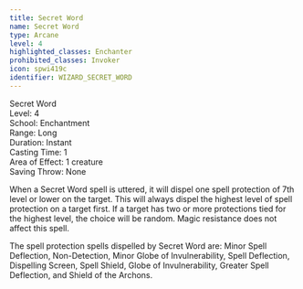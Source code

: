 ```yaml
---
title: Secret Word
name: Secret Word
type: Arcane
level: 4
highlighted_classes: Enchanter
prohibited_classes: Invoker
icon: spwi419c
identifier: WIZARD_SECRET_WORD
---
```

Secret Word  
Level: 4  
School: Enchantment  
Range: Long  
Duration: Instant  
Casting Time: 1  
Area of Effect: 1 creature  
Saving Throw: None  
  
When a Secret Word spell is uttered, it will dispel one spell protection of 7th level or lower on the target. This will always dispel the highest level of spell protection on a target first. If a target has two or more protections tied for the highest level, the choice will be random. Magic resistance does not affect this spell.  
  
The spell protection spells dispelled by Secret Word are: Minor Spell Deflection, Non-Detection, Minor Globe of Invulnerability, Spell Deflection, Dispelling Screen, Spell Shield, Globe of Invulnerability, Greater Spell Deflection, and Shield of the Archons.  
